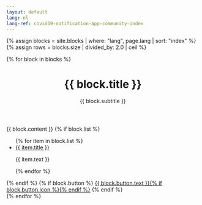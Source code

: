 ```yaml
---
layout: default
lang: nl
lang-ref: covid19-notification-app-community-index
---
```


{% assign blocks = site.blocks | where: "lang", page.lang | sort: "index" %}
{% assign rows = blocks.size | divided_by: 2.0 | ceil %}
<div class="cols">
{% for block in blocks %}
<div class="col-md-12">
      <div class="content-background">
          <div class="content">
              <header class="content__header">
                  <h1 class="content__header-title">{{ block.title }}</h1>
                  <p class="content__header-paragraph">{{ block.subtitle }}</p>
              </header>
              {{ block.content }}
              {% if block.list %}
              <ul class="list list--subjects columns">
                  {% for item in block.list %}
                  <li class="list__item">
                      <a href="{{ item.href }}" class="list__link">{{ item.title }}</a><br>
                      <p>{{ item.text }}</p>
                  </li>
                  {% endfor %}
              </ul>
              {% endif %}
              {% if block.button %}
              <a class="btn" href="{{ block.button.href }}" rel="external">{{ block.button.text }}{% if block.button.icon %}<span class="icon icon-{{ block.button.icon }}"></span>{% endif %}</a>
              {% endif %}
          </div>
      </div>
</div>
{% endfor %}
</div>
